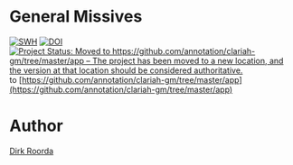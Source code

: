 # General Missives

[![SWH](https://archive.softwareheritage.org/badge/origin/https://github.com/annotation/app-missieven/)](https://archive.softwareheritage.org/browse/origin/?origin_url=https://github.com/annotation/app-missieven)
[![DOI](https://zenodo.org/badge/303635124.svg)](https://zenodo.org/badge/latestdoi/303635124)
[![Project Status: Moved to https://github.com/annotation/clariah-gm/tree/master/app – The project has been moved to a new location, and the version at that location should be considered authoritative.](https://www.repostatus.org/badges/latest/moved.svg)](https://www.repostatus.org/#moved) to [https://github.com/annotation/clariah-gm/tree/master/app](https://github.com/annotation/clariah-gm/tree/master/app)

# Author

[Dirk Roorda](https://github.com/dirkroorda)

